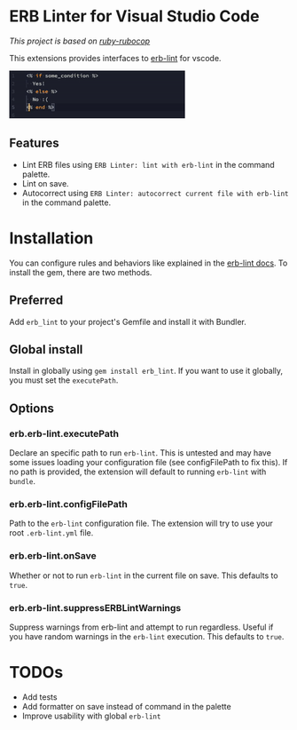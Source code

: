 # ERB Linter for Visual Studio Code

_This project is based on [ruby-rubocop](https://github.com/misogi/vscode-ruby-rubocop)_

This extensions provides interfaces to [erb-lint](https://github.com/Shopify/erb-lint) for vscode.

![demo](./assets/demo.gif)

## Features

- Lint ERB files using `ERB Linter: lint with erb-lint` in the command palette.
- Lint on save.
- Autocorrect using `ERB Linter: autocorrect current file with erb-lint` in the command palette.

# Installation

You can configure rules and behaviors like explained in the [erb-lint docs](https://github.com/Shopify/erb-lint).
To install the gem, there are two methods.

## Preferred

Add `erb_lint` to your project's Gemfile and install it with Bundler.

## Global install

Install in globally using `gem install erb_lint`. If you want to use it globally, you must set the `executePath`.

## Options

### erb.erb-lint.executePath

Declare an specific path to run `erb-lint`. This is untested and may have some issues loading your configuration file (see configFilePath to fix this).
If no path is provided, the extension will default to running `erb-lint` with `bundle`.

### erb.erb-lint.configFilePath

Path to the `erb-lint` configuration file. The extension will try to use your root `.erb-lint.yml` file.

### erb.erb-lint.onSave

Whether or not to run `erb-lint` in the current file on save. This defaults to `true`.

### erb.erb-lint.suppressERBLintWarnings

Suppress warnings from erb-lint and attempt to run regardless. Useful if you have random warnings in the `erb-lint` execution. This defaults to `true`.

# TODOs

- Add tests
- Add formatter on save instead of command in the palette
- Improve usability with global `erb-lint`
